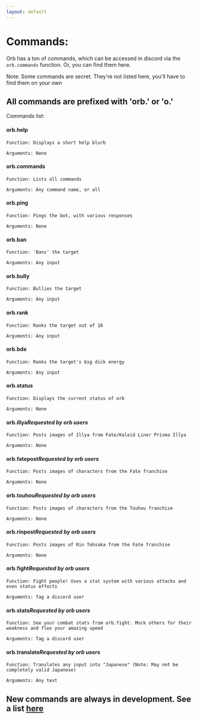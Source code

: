 ```yaml
---
layout: default
---
```


# Commands:
Orb has a ton of commands, which can be accessed in discord via the `orb.commands` function. Or, you can find them here.

Note: Some commands are secret. They're not listed here, you'll have to find them on your own

## All commands are prefixed with 'orb.' or 'o.'
Commands list:

#### orb.**help**

`Function: Displays a short help blurb`

`Arguments: None`

#### orb.**commands**

`Function: Lists all commands`

`Arguments: Any command name, or all`

#### orb.**ping**

`Function: Pings the bot, with various responses`

`Arguments: None`

#### orb.**ban**

`Function: 'Bans' the target`

`Arguments: Any input`

#### orb.**bully**

`Function: Bullies the target`

`Arguments: Any input`

#### orb.**rank**

`Function: Ranks the target out of 10`

`Arguments: Any input`

#### orb.**bde**

`Function: Ranks the target's big dick energy`

`Arguments: Any input`

#### orb.**status**

`Function: Displays the current status of orb`

`Arguments: None`

#### orb.**illya***Requested by orb users*

`Function: Posts images of Illya from Fate/Kaleid Liner Prisma Illya`

`Arguments: None`

#### orb.**fatepost***Requested by orb users*

`Function: Posts images of characters from the Fate franchise`

`Arguments: None`

#### orb.**touhou***Requested by orb users*

`Function: Posts images of characters from the Touhou franchise`

`Arguments: None`

#### orb.**rinpost***Requested by orb users*

`Function: Posts images of Rin Tohsaka from the Fate franchise`

`Arguments: None`

#### orb.**fight***Requested by orb users*

`Function: Fight people! Uses a stat system with various attacks and even status effects`

`Arguments: Tag a discord user`

#### orb.**stats***Requested by orb users*

`Function: See your combat stats from orb.fight. Mock others for their weakness and flex your amazing speed`

`Arguments: Tag a discord user`

#### orb.**translate***Requested by orb users*

`Function: Translates any input into "Japanese" (Note: May not be completely valid Japanese)`

`Arguments: Any text`

## New commands are always in development. See a list [here](comingsoon.md)